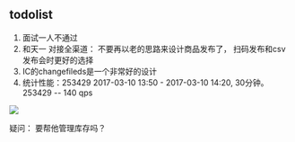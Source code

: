 ## todolist
1. 面试一人不通过
2. 和天一 对接全渠道： 不要再以老的思路来设计商品发布了， 扫码发布和csv发布会时更好的选择
3. IC的changefileds是一个非常好的设计
4. 统计性能：253429  2017-03-10 13:50 -  2017-03-10 14:20, 30分钟。253429 --  140 qps

![](https://img.alicdn.com/imgextra/i4/46754672/TB2_kcHg4XlpuFjSsphXXbJOXXa_!!46754672.png)

疑问： 要帮他管理库存吗？